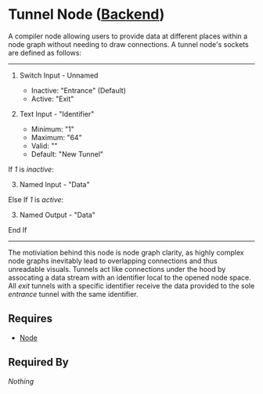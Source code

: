 # Tunnel Node ([Backend](../../backend.md))

A compiler node allowing users to provide data at different places within a node graph without needing to draw connections. A tunnel node's sockets are defined as follows:

___

1. Switch Input - Unnamed<br>
    - Inactive: "Entrance" (Default)
    - Active: "Exit"

2. Text Input - "Identifier"
    - Minimum: "1"
    - Maximum: "64"
    - Valid: ""
    - Default: "New Tunnel"

If *1* is *inactive*:

3. Named Input - "Data"

Else If *1* is *active*:

3. Named Output - "Data"

End If

___

The motiviation behind this node is node graph clarity, as highly complex node graphs inevitably lead to overlapping connections and thus unreadable visuals. Tunnels act like connections under the hood by assocating a data stream with an identifier local to the opened node space. All *exit* tunnels with a specific identifier receive the data provided to the sole *entrance* tunnel with the same identifier. 

## Requires

- [Node](../node.md)

## Required By

*Nothing*
